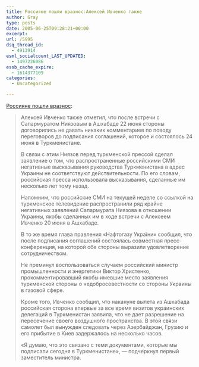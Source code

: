 ```yaml
---
title: Россияне пошли вразнос:Алексей Ивченко также
author: Gray
type: posts
date: 2005-06-25T09:28:21+00:00
excerpt:
url: /5995
dsq_thread_id:
  - 4913914
esml_socialcount_LAST_UPDATED:
  - 1497226086
essb_cache_expire:
  - 1614377109
categories:
  - Uncategorized

---
```








<a href="http://www.korrespondent.net/main/124615" target="_blank">Россияне пошли вразнос</a>:

> Алексей Ивченко также отметил, что после встречи с Сапармуратом Ниязовым в Ашхабаде 22 июня стороны договорились не давать никаких комментариев по поводу переговоров до подписания соглашений, которое и состоялось 24 июня в Туркменистане.
> 
> В связи с этим Ниязов перед туркменской прессой сделал заявление о том, что распространенные российскими СМИ негативные высказывания руководства Туркменистана в адрес Украины не соответствуют действительности. По его словам, российская пресса использовала высказывания, сделанные им несколько лет тому назад.
> 
> Напомним, что российские СМИ на текущей неделе со ссылкой на туркменское телевидение распространили ряд крайне негативных заявлений Сапармурата Ниязова в отношении Украины, якобы сделанных им в ходе встречи с Алексеем Ивченко 20 июня в Ашхабаде.
> 
> В то же время глава правления &#171;Нафтогазу України&#187; сообщил, что после подписания соглашений состоялась совместная пресс-конференция, на которой обе стороны выразили удовлетворение сотрудничеством.
> 
> Не преминул воспользоваться случаем российский министр промышленности и энергетики Виктор Христенко, прокомментировавший якобы имевшие место заявления туркменской стороны о недобросовестности со стороны Украины в газовой сфере.
> 
> Кроме того, Ивченко сообщил, что накануне вылета из Ашхабада российская сторона впервые за все время визитов украинских делегаций в Туркменистан заявила, что не дает разрешение на пересечение своего воздушного пространства. В этой связи самолет был вынужден следовать через Азербайджан, Грузию и его прибытие в Киев задержалось на несколько часов.
> 
> &#171;Я думаю, что это связано с теми документами, которые мы подписали сегодня в Туркменистане&#187;, &#8212; подчеркнул первый заместитель министра.